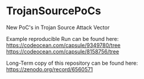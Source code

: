 # TrojanSourcePoCs
New PoC's in Trojan Source Attack Vector

Example reproducible Run can be found here:<br>
https://codeocean.com/capsule/9349780/tree <br>
https://codeocean.com/capsule/8158756/tree

Long-Term copy of this repository can be found here:<br>
https://zenodo.org/record/6560571
